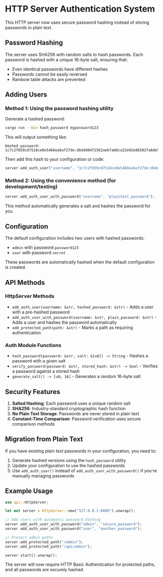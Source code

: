 # HTTP Server Authentication System

This HTTP server now uses secure password hashing instead of storing passwords in plain text.

## Password Hashing

The server uses SHA256 with random salts to hash passwords. Each password is hashed with a unique 16-byte salt, ensuring that:

- Even identical passwords have different hashes
- Passwords cannot be easily reversed
- Rainbow table attacks are prevented

## Adding Users

### Method 1: Using the password hashing utility

Generate a hashed password:
```bash
cargo run --bin hash_password mypassword123
```

This will output something like:
```
Hashed password: 1c7c2f659cd7518ce8e5468ea6af27de:dbddd0472562aebfa60ca22e92e86582fa6de5038d2bf54e77662dc1d128476e
```

Then add this hash to your configuration or code:
```rust
server.add_auth_user("username", "1c7c2f659cd7518ce8e5468ea6af27de:dbddd0472562aebfa60ca22e92e86582fa6de5038d2bf54e77662dc1d128476e");
```

### Method 2: Using the convenience method (for development/testing)

```rust
server.add_auth_user_with_password("username", "plaintext_password");
```

This method automatically generates a salt and hashes the password for you.

## Configuration

The default configuration includes two users with hashed passwords:
- `admin` with password `password123`
- `user` with password `secret`

These passwords are automatically hashed when the default configuration is created.

## API Methods

### HttpServer Methods

- `add_auth_user(username: &str, hashed_password: &str)` - Adds a user with a pre-hashed password
- `add_auth_user_with_password(username: &str, plain_password: &str)` - Adds a user and hashes the password automatically
- `add_protected_path(path: &str)` - Marks a path as requiring authentication

### Auth Module Functions

- `hash_password(password: &str, salt: &[u8]) -> String` - Hashes a password with a given salt
- `verify_password(password: &str, stored_hash: &str) -> bool` - Verifies a password against a stored hash
- `generate_salt() -> [u8; 16]` - Generates a random 16-byte salt

## Security Features

1. **Salted Hashing**: Each password uses a unique random salt
2. **SHA256**: Industry-standard cryptographic hash function
3. **No Plain Text Storage**: Passwords are never stored in plain text
4. **Constant-Time Comparison**: Password verification uses secure comparison methods

## Migration from Plain Text

If you have existing plain text passwords in your configuration, you need to:

1. Generate hashed versions using the `hash_password` utility
2. Update your configuration to use the hashed passwords
3. Use `add_auth_user()` instead of `add_auth_user_with_password()` if you're manually managing passwords

## Example Usage

```rust
use api::HttpServer;

let mut server = HttpServer::new("127.0.0.1:8080").unwrap();

// Add users with automatic password hashing
server.add_auth_user_with_password("admin", "secure_password");
server.add_auth_user_with_password("user", "another_password");

// Protect admin paths
server.add_protected_path("/admin");
server.add_protected_path("/api/admin");

server.start().unwrap();
```

The server will now require HTTP Basic Authentication for protected paths, and all passwords are securely hashed.
